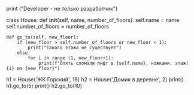 print  ("Developer - не только разработчик")


class House:
    def __init__(self, name, number_of_floors):
        self.name = name
        self.number_of_floors = number_of_floors

    def go_to(self, new_floor):
        if (new_floor > self.number_of_floors or new_floor < 1):
            print("Такого этажа не существует")
        else:
            for i in range (1, new_floor+1):
                print(f"Опять сломали лифт в {self.name}, ножками, этаж!  {i} из {new_floor}")


h1 = House('ЖК Горский', 18)
h2 = House('Домик в деревне', 2)
print()
h1.go_to(5)
print()
h2.go_to(10)
